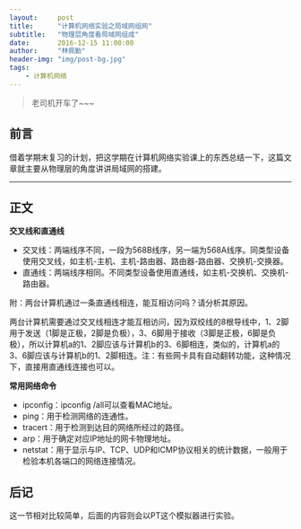 ```yaml
---
layout:     post
title:      "计算机网络实验之局域网组网"
subtitle:   "物理层角度看局域网组成"
date:       2016-12-15 11:00:00
author:     "林佩勤"
header-img: "img/post-bg.jpg"
tags:
    - 计算机网络
---
```


> 老司机开车了~~~


## 前言

借着学期末复习的计划，把这学期在计算机网络实验课上的东西总结一下，这篇文章就主要从物理层的角度讲讲局域网的搭建。

---

## 正文

**交叉线和直通线**

- 交叉线：两端线序不同，一段为568B线序，另一端为568A线序。同类型设备使用交叉线，如主机-主机、主机-路由器、路由器-路由器、交换机-交换器。
- 直通线：两端线序相同。不同类型设备使用直通线，如主机-交换机、交换机-路由器。

附：两台计算机通过一条直通线相连，能互相访问吗？请分析其原因。

两台计算机需要通过交叉线相连才能互相访问，因为双绞线的8根导线中，1、2脚用于发送（1脚是正极，2脚是负极），3、6脚用于接收（3脚是正极，6脚是负极），所以计算机a的1、2脚应该与计算机b的3、6脚相连，类似的，计算机a的3、6脚应该与计算机b的1、2脚相连。注：有些网卡具有自动翻转功能，这种情况下，直接用直通线连接也可以。

**常用网络命令**

- ipconfig：ipconfig /all可以查看MAC地址。
- ping：用于检测网络的连通性。
- tracert：用于检测到达目的网络所经过的路径。
- arp：用于确定对应IP地址的网卡物理地址。
- netstat：用于显示与IP、TCP、UDP和ICMP协议相关的统计数据，一般用于检验本机各端口的网络连接情况。

## 后记

这一节相对比较简单，后面的内容则会以PT这个模拟器进行实验。
